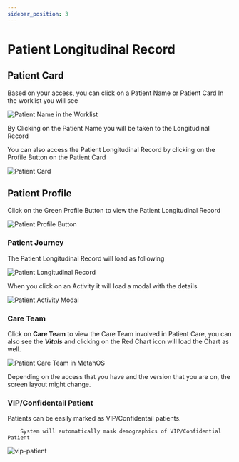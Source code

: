 ```yaml
---
sidebar_position: 3
---
```


# Patient Longitudinal Record

## Patient Card

Based on your access, you can click on a Patient Name or Patient Card
In the worklist you will see

![Patient Name in the Worklist](https://res.cloudinary.com/teleopdassets/image/upload/v1642125642/Guide/Patient_Name_in_the_Worklist_dzsfsc.png)

By Clicking on the Patient Name you will be taken to the Longitudinal Record

You can also access the Patient Longitudinal Record by clicking on the Profile Button on the Patient Card

![Patient Card](https://res.cloudinary.com/teleopdassets/image/upload/v1642125642/Guide/Patient_Card_dqbapf.png)

## Patient Profile

Click on the Green Profile Button to view the Patient Longitudinal Record

![Patient Profile Button](https://res.cloudinary.com/teleopdassets/image/upload/v1642126333/Guide/Profile_Button_on_Patient_Card_nob6rz.png)

### Patient Journey

The Patient Longitudinal Record will load as following

![Patient Longitudinal Record](https://res.cloudinary.com/teleopdassets/image/upload/v1642126197/Guide/Patient_Longitudinal_Record_in_MetahOS_u9lazw.png)

When you click on an Activity it will load a modal with the details

![Patient Activity Modal](https://res.cloudinary.com/teleopdassets/image/upload/v1642126676/Guide/Patient_Activity_Modal_in_MetahOS_jhs3ed.png)

### Care Team

Click on **Care Team** to view the Care Team involved in Patient Care, you can also see the **_Vitals_** and clicking on the Red Chart icon will load the Chart as well.

![Patient Care Team in MetahOS](https://res.cloudinary.com/teleopdassets/image/upload/v1642126637/Guide/Patient_Care_Team_in_MetahOS_erhq5w.png)

Depending on the access that you have and the version that you are on, the screen layout might change.

### VIP/Confidentail Patient

Patients can be easily marked as VIP/Confidentail patients.

```
    System will automatically mask demographics of VIP/Confidential Patient
```

![vip-patient](https://res.cloudinary.com/teleopdassets/image/upload/v1642258622/Guide/WhatsApp_Image_2022-01-15_at_2.24.10_AM_r8dhiz.jpg)
